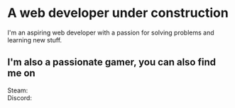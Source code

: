 <h1>A web developer under construction</h1>
I'm an aspiring web developer with a passion for solving problems and learning new stuff. 



<h2>I'm also a passionate gamer, you can also find me on </h2>
Steam:
<br>
Discord:
